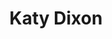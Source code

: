 ---
title: Katy Dixon
description: "I'm currently a designer in the Personalised Incentives squad and have a passion for solving problems - in and out of work! I’m focused on delivering enjoyable and meaningful customer experiences through design."
image: "/images/katy.png"
role: UX Designer
---